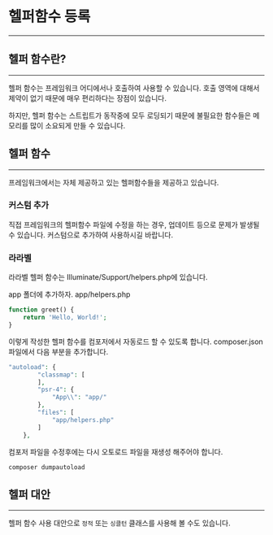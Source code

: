 # 헬퍼함수 등록
---

## 헬퍼 함수란?
---
헬퍼 함수는 프레임워크 어디에서나 호출하여 사용할 수 있습니다.
호출 영역에 대해서 제약이 없기 때문에 매우 편리하다는 장점이 있습니다.

하지만, 헬퍼 함수는 스트립트가 동작중에 모두 로딩되기 때문에 불필요한 함수들은 메모리를 많이 소요되게 만들 수 있습니다.

## 헬퍼 함수
---
프레임워크에서는 자체 제공하고 있는 헬퍼함수들을 제공하고 있습니다.

### 커스텀 추가
직접 프레임워크의 헬퍼함수 파일에 수정을 하는 경우, 업데이트 등으로 문제가 발생될 수 있습니다. 커스텀으로 추가하여 사용하시길 바랍니다.

### 라라벨
라라벨 헬퍼 함수는 Illuminate/Support/helpers.php에 있습니다.

app 폴더에 추가하자.
app/helpers.php
```php
function greet() {
	return 'Hello, World!';
} 
```

이렇게 작성한 헬퍼 함수를 컴포저에서 자동로드 할 수 있도록 합니다.
composer.json 파일에서 다음 부분을 추가합니다.

```php
"autoload": {
		"classmap": [
		],
		"psr-4": {
			"App\\": "app/"
		},
		"files": [
			"app/helpers.php"
		]
	},
```

컴포저 파일을 수정후에는 다시 오토로드 파일을 재생성 해주어야 합니다.

```php
composer dumpautoload
```

## 헬퍼 대안
---
헬퍼 함수 사용 대안으로 `정적` 또는 `싱클턴` 클래스를 사용해 볼 수도 있습니다.

